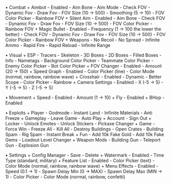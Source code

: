 • Combat
      + Aimbot
            - Enabled
            - Aim Bone
            - Aim Mode
            - Check FOV
            - Dynamic Fov
            - Draw Fov
            - FOV Size (10 -> 500)
            - Smoothing (5 -> 10)
            - FOV Color Picker
            - Rainbow FOV
      + Silent Aim
            - Enabled
            - Aim Bone
            - Check FOV
            - Dynamic Fov
            - Draw Fov
            - FOV Size (10 -> 500)
            - FOV Color Picker
            - Rainbow FOV
      + Magic Bullet
            - Enabled
            - Frequency (1 -> 100 the lower the better)
            - Check FOV
            - Dynamic Fov
            - Draw Fov
            - FOV Size (10 -> 500)
            - FOV Color Picker
            - Rainbow FOV
      + Weapons
            - No Recoil
            - No Spread
            - Infinite Ammo
            - Rapid Fire
            - Rapid Reload
            - Infinite Range

• Visual
      + ESP
            - Tracers
            - Skeleton
            - 3D Boxes
            - 2D Boxes
            - Filled Boxes
            - Info
            - Nametags
            - Background Color Picker
            - Teammate Color Picker
            - Enemy Color Picker
            - Bot Color Picker
      + FOV Changer
            - Enabled
            - Amount (20 -> 150)
      + Speed Graph
            - Enabled
            - Color Picker (line)
            - Color Mode (normal, rainbow, rainbow wave)
      + Crosshair
            - Enabled
            - Dynamic
            - Better Scope
            - Color Picker
            - Rainbow
      + Camera Settings
            - Enabled
            - X (-5 -> 5)
            - Y (-5 -> 5)
            - Z (-5 -> 5)

• Movement
      + Speed
            - Enabled
            - Amount (1 -> 10)
      + Fly
            - Enabled
      + BHop
            - Enabled

• Exploits
      + Player
            - Godmode
            - Instant Land
            - Infinite Materials
            - Anti Freeze
      + Gameplay
            - Leave Game
            - Auto Play
      + Account
            - Sign Out
      + Locker
            - Unlock Emotes
            - Unlock Stickers
            - Pickaxe Changer
      + Game
            - Force Win
            - Freeze All
            - Kill All
            - Destroy Buildings
            - Open Crates
            - Building Spam
            - Rig Spam
            - Instant Break
      + Fun
            - Add 10k Fake Gold
            - Add 10k Fake Gems
            - Loadout Level Changer
      + Weapon Mods
            - Building Gun
            - Teleport Gun
            - Explosion Gun

• Settings
      + Config Manager
            - Save
            - Delete
      + Watermark
            - Enabled
            - Time Type (standard, military)
      + Feature List
            - Enabled
            - Color Picker (text)
            - Color Mode (normal, rainbow, rainbow wave)
      + Menu Effects
            - Enabled
            - Speed (0.1 -> 1)
            - Spawn Delay Min (0 -> MAX)
            - Spawn Delay Max (MIN -> 1)
            - Color Picker
            - Color Mode (normal, rainbow, confetti)
